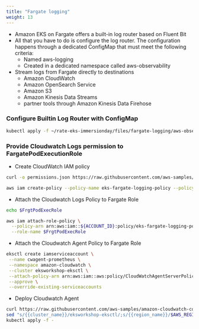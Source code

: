 ```yaml
---
title: "Fargate logging"
weight: 13
---
```


* Amazon EKS on Fargate offers a built-in log router based on Fluent Bit
* All that you have to do is configure the log router. The configuration happens through a dedicated ConfigMap that must meet the following criteria:
  * Named aws-logging
  * Created in a dedicated namespace called aws-observability
* Stream logs from Fargate directly to destinations
  * Amazon CloudWatch
  * Amazon OpenSearch Service
  * Amazon S3
  * Amazon Kinesis Data Streams
  * partner tools through Amazon Kinesis Data Firehose

### Configure Builtin Log Router with ConfigMap

```bash
kubectl apply -f ~/rate-eks-immersionday/files/fargate-logging/aws-observability.yaml
```

### Provide Cloudwatch Logs permission to FargatePodExecutionRole

* Create CloudWatch IAM policy

```bash
curl -o permissions.json https://raw.githubusercontent.com/aws-samples/amazon-eks-fluent-logging-examples/mainline/examples/fargate/cloudwatchlogs/permissions.json

aws iam create-policy --policy-name eks-fargate-logging-policy --policy-document file://permissions.json
```

* Attach the Cloudwatch Logs Policy to Fargate Role

```bash
echo $FrgtPodExecRole

aws iam attach-role-policy \
  --policy-arn arn:aws:iam::${ACCOUNT_ID}:policy/eks-fargate-logging-policy \
  --role-name $FrgtPodExecRole
```

* Attach the Cloudwatch Agent Policy to Fargate Role

```bash
eksctl create iamserviceaccount \
 --name cwagent-prometheus \
 --namespace amazon-cloudwatch \
 --cluster eksworkshop-eksctl \
 --attach-policy-arn arn:aws:iam::aws:policy/CloudWatchAgentServerPolicy \
 --approve \
 --override-existing-serviceaccounts
```

* Deploy Cloudwatch Agent

```bash
curl https://raw.githubusercontent.com/aws-samples/amazon-cloudwatch-container-insights/latest/k8s-deployment-manifest-templates/deployment-mode/service/cwagent-prometheus/prometheus-eks-fargate.yaml | 
sed "s/{{cluster_name}}/eksworkshop-eksctl/;s/{{region_name}}/$AWS_REGION/" | 
kubectl apply -f -
```
